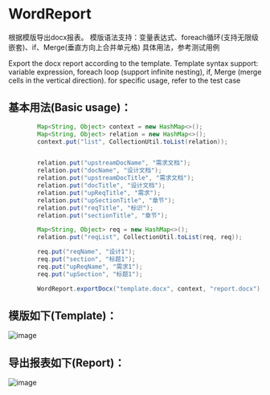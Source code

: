 # WordReport
根据模版导出docx报表。
模版语法支持：变量表达式、foreach循环(支持无限级嵌套)、if、Merge(垂直方向上合并单元格)
具体用法，参考测试用例

Export the docx report according to the template. 
Template syntax support: variable expression, foreach loop (support infinite nesting), if, Merge (merge cells in the vertical direction).
for specific usage, refer to the test case

## 基本用法(Basic usage)：
``` java 
        Map<String, Object> context = new HashMap<>();
        Map<String, Object> relation = new HashMap<>();
        context.put("list", CollectionUtil.toList(relation));


        relation.put("upstreamDocName", "需求文档");
        relation.put("docName", "设计文档");
        relation.put("upstreamDocTitle", "需求文档");
        relation.put("docTitle", "设计文档");
        relation.put("upReqTitle", "需求");
        relation.put("upSectionTitle", "章节");
        relation.put("reqTitle", "标识");
        relation.put("sectionTitle", "章节");

        Map<String, Object> req = new HashMap<>();
        relation.put("reqList", CollectionUtil.toList(req, req));

        req.put("reqName", "设计1");
        req.put("section", "标题1");
        req.put("upReqName", "需求1");
        req.put("upSection", "标题1");

        WordReport.exportDocx("template.docx", context, "report.docx");
```
## 模版如下(Template)：
![image](https://user-images.githubusercontent.com/13494354/139300538-23c80399-57a4-4461-b043-93564f90c27f.png)
## 导出报表如下(Report)：
![image](https://user-images.githubusercontent.com/13494354/139300725-ce8dad90-c3f1-44ca-8241-8b0cdf30e4cc.png)
